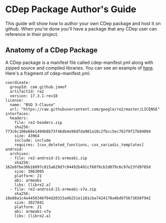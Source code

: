 # CDep Package Author's Guide
This guide will show how to author your own CDep package and host it on github. When you're done you'll have a package that any CDep user can reference in their project.

## Anatomy of a CDep Package
A CDep package is a manifest file called cdep-manifest.yml along with zipped source and compiled libraries. You can see an example of [here](https://github.com/jomof/re2/releases/download/17.3.1-rev18/cdep-manifest.yml). Here's a fragment of cdep-manifest.yml.
```
coordinate:
  groupId: com.github.jomof
  artifactId: re2
  version: 17.3.1-rev18
license:
  name: "BSD 3-Clause"
  url: "https://raw.githubusercontent.com/google/re2/master/LICENSE"
interfaces:
  headers:
    file: re2-headers.zip
    sha256: 773c6c106e68e1494b8b73f46db4e98dfda901a18c2fbcc5ec762f9f27b94094
    size: 43964
    include: include
    requires: [cxx_deleted_functions, cxx_variadic_templates]
android:
  archives:
  - file: re2-android-21-armeabi.zip
    sha256: 162e6fbe36b1b097c815a629d7c94492b491cf68f8cb2d079c6c97e23fd9785d
    size: 3063095
    platform: 21
    abi: armeabi
    libs: [libre2.a]
  - file: re2-android-21-armeabi-v7a.zip
    sha256: 18e88a1c4e4450346f04d20315a4b251e1181cba7424178a4bd975673658f942
    size: 3027841
    platform: 21
    abi: armeabi-v7a
    libs: [libre2.a]
```



